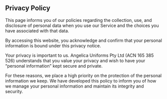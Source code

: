 ## Privacy Policy

This page informs you of our policies regarding the collection, use, and disclosure of personal data when you use our Service and the choices you have associated with that data.

By accessing this website, you acknowledge and confirm that your personal information is bound under this privacy notice.

Your privacy is important to us. Angelica Uniforms Pty Ltd (ACN 165 385 526) understands that you value your privacy and wish to have your “personal information” kept secure and private.

For these reasons, we place a high priority on the protection of the personal information we keep. We have developed this policy to inform you of how we manage your personal information and maintain its integrity and security.